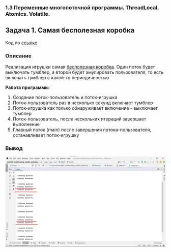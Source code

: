 ### 1.3 Переменные многопоточной программы. ThreadLocal. Atomics. Volatile.
## Задача 1. Самая бесполезная коробка
Код по [ссылке](https://github.com/A-Sakhmina/netology_multithreading_useless_box/tree/master/src/main/java)
### Описание
Реализация игрушки cамая [бесполезная коробка](https://www.youtube.com/watch?v=tGCW8xftdOA). 
Один поток будет выключать тумблер, а второй будет эмулировать пользователя, 
то есть включать тумблер с какой-то периодичностью

**Работа программы**:
1. Создание поток-пользователь и поток-игрушка 
2. Поток-пользователь раз в несколько секунд включает тумблер 
3. Поток-игрушка как только обнаруживает включение - выключает тумблер 
4. Поток-пользователь, после нескольких итераций завершает выполнение 
5. Главный поток (main) после завершения потока-пользователя, останавливает поток-игрушку
### Вывод
![Вывод консоли](https://github.com/A-Sakhmina/netology_multithreading_useless_box/blob/master/broken_toy.jpg)